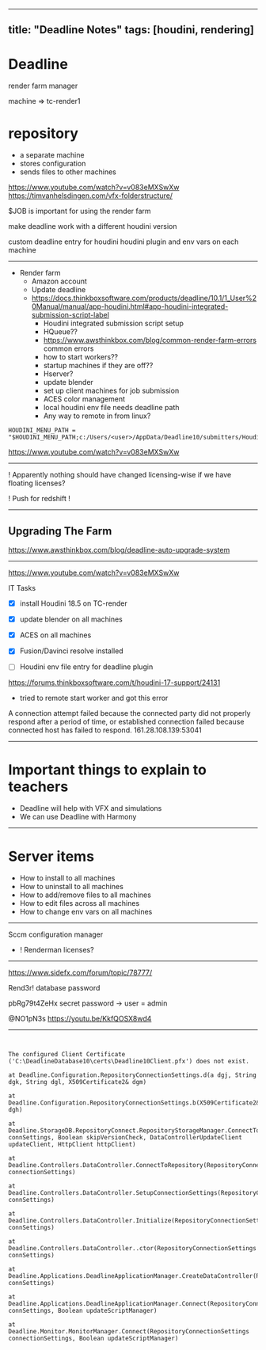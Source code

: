 

---
title: "Deadline Notes"
tags: [houdini, rendering]
---

# Deadline

render farm manager

machine => tc-render1



# repository
- a separate machine
- stores configuration
- sends files to other machines


https://www.youtube.com/watch?v=v083eMXSwXw
https://timvanhelsdingen.com/vfx-folderstructure/

$JOB is important for using the render farm

make deadline work with a different houdini version

custom deadline entry for houdini
houdini plugin and env vars on each machine


---
- Render farm
	- Amazon account
	- Update deadline
	- https://docs.thinkboxsoftware.com/products/deadline/10.1/1_User%20Manual/manual/app-houdini.html#app-houdini-integrated-submission-script-label
		- Houdini integrated submission script setup
		- HQueue??
		- https://www.awsthinkbox.com/blog/common-render-farm-errors common errors
		- how to start workers??
		- startup machines if they are off??
		- Hserver?
		- update blender
		- set up client machines for job submission
		- ACES color management
		- local houdini env file needs deadline path
		- Any way to remote in from linux?
		
```
HOUDINI_MENU_PATH = "$HOUDINI_MENU_PATH;c:/Users/<user>/AppData/Deadline10/submitters/HoudiniSubmitter;&"
```

https://www.youtube.com/watch?v=v083eMXSwXw


---

! Apparently nothing should have changed licensing-wise if we have floating licenses?

! Push for redshift !

---
## Upgrading The Farm

https://www.awsthinkbox.com/blog/deadline-auto-upgrade-system



---

https://www.youtube.com/watch?v=v083eMXSwXw

IT Tasks
- [x] install Houdini 18.5 on TC-render
- [x] update blender on all machines
- [x] ACES on all machines
- [x] Fusion/Davinci resolve installed
- [ ] Houdini env file entry for deadline plugin



https://forums.thinkboxsoftware.com/t/houdini-17-support/24131 



- tried to remote start worker and got this error   

A connection attempt failed because the connected party did not properly respond after a period of time, or established connection failed because connected host has failed to respond. 161.28.108.139:53041

---

# Important things to explain to teachers

- Deadline will help with VFX and simulations
- We can use Deadline with Harmony

---

# Server items

- How to install to all machines
- How to uninstall to all machines
- How to add/remove files to all machines
- How to edit files across all machines
- How to change env vars on all machines

---
Sccm configuration manager


- ! Renderman licenses? 


---

https://www.sidefx.com/forum/topic/78777/

Rend3r! database password

pbRg79t4ZeHx secret password -> user = admin

@NO1pN3s
https://youtu.be/KkfQOSX8wd4

---

```
  

The configured Client Certificate ('C:\DeadlineDatabase10\certs\Deadline10Client.pfx') does not exist.

at Deadline.Configuration.RepositoryConnectionSettings.d(a dgj, String dgk, String dgl, X509Certificate2& dgm)

at Deadline.Configuration.RepositoryConnectionSettings.b(X509Certificate2& dgh)

at Deadline.StorageDB.RepositoryConnect.RepositoryStorageManager.ConnectToRepository(RepositoryConnectionSettings connSettings, Boolean skipVersionCheck, DataControllerUpdateClient updateClient, HttpClient httpClient)

at Deadline.Controllers.DataController.ConnectToRepository(RepositoryConnectionSettings connectionSettings)

at Deadline.Controllers.DataController.SetupConnectionSettings(RepositoryConnectionSettings connSettings)

at Deadline.Controllers.DataController.Initialize(RepositoryConnectionSettings connSettings)

at Deadline.Controllers.DataController..ctor(RepositoryConnectionSettings connSettings)

at Deadline.Applications.DeadlineApplicationManager.CreateDataController(RepositoryConnectionSettings connSettings)

at Deadline.Applications.DeadlineApplicationManager.Connect(RepositoryConnectionSettings connSettings, Boolean updateScriptManager)

at Deadline.Monitor.MonitorManager.Connect(RepositoryConnectionSettings connectionSettings, Boolean updateScriptManager)
```